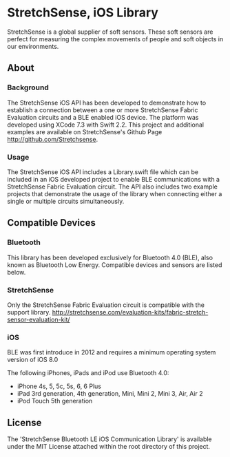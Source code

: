 # StretchSense, iOS Library  

StretchSense is a global supplier of soft sensors. These soft sensors are perfect for measuring the complex movements of people and soft objects in our environments. 

## About
### Background
The StretchSense iOS API has been developed to demonstrate how to establish a connection between a one or more StretchSense Fabric Evaluation circuits and a BLE enabled iOS device. The platform was developed using XCode 7.3 with Swift 2.2.
This project and additional examples are available on StretchSense's Github Page http://github.com/Stretchsense.

### Usage
The StretchSense iOS API includes a Library.swift file which can be included in an iOS developed project to enable BLE communications with a StretchSense Fabric Evaluation circuit. The API also includes two example projects that demonstrate the usage of the library when connecting either a single or multiple circuits simultaneously.


## Compatible Devices

### Bluetooth
This library has been developed exclusively for Bluetooth 4.0 (BLE), also known as Bluetooth Low Energy. Compatible devices and sensors are listed below. 

### StretchSense
Only the StretchSense Fabric Evaluation circuit is compatible with the support library.
http://stretchsense.com/evaluation-kits/fabric-stretch-sensor-evaluation-kit/

### iOS
BLE was first introduce in 2012 and requires a minimum operating system version of iOS 8.0

The following iPhones, iPads and iPod use Bluetooth 4.0:
*	iPhone 4s, 5, 5c, 5s, 6, 6 Plus
*	iPad 3rd generation, 4th generation, Mini, Mini 2, Mini 3, Air, Air 2
*	iPod Touch 5th generation

## License
The 'StretchSense Bluetooth LE iOS Communication Library' is available under the MIT License attached within the root directory of this project.